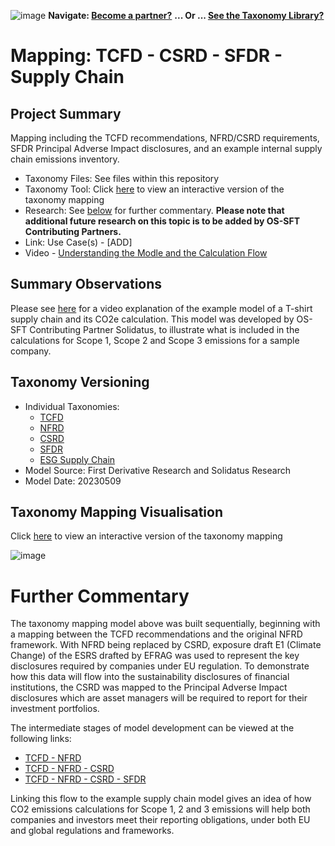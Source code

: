 ![image](https://user-images.githubusercontent.com/112073913/188821900-0c411acf-fbdd-4163-adc9-3ba4e2be78df.png)
**Navigate: [Become a partner?](https://github.com/OS-SFT/06-COLLABORATORS-PARTNERS)**
**... Or ... [See the Taxonomy Library?](https://github.com/orgs/OS-SFT/projects/2)**

# Mapping: TCFD - CSRD - SFDR - Supply Chain

## Project Summary

Mapping including the TCFD recommendations, NFRD/CSRD requirements, SFDR Principal Adverse Impact disclosures, and an example internal supply chain emissions inventory.
- Taxonomy Files: See files within this repository
- Taxonomy Tool: Click [here](https://os-sft.solidatus.com/viewer/share/RRqNWeTdFUDhFHgTSZsscbxwBozfKC6T) to view an interactive version of the taxonomy mapping
- Research: See [below](https://github.com/OS-SFT/Taxonomy-Mappings-Library/tree/main/Taxonomy%20Mappings%20-%20String/TCFD%20-%20CSRD%20-%20SFDR%20-%20Supply%20Chain#further-commentary) for further commentary. **Please note that additional future research on this topic is to be added by OS-SFT Contributing Partners.**
- Link: Use Case(s) - [ADD]
- Video - [Understanding the Modle and the Calculation Flow](https://vimeo.com/user188894913/esg-carbon-emissions)

## Summary Observations

Please see [here](https://vimeo.com/user188894913/esg-carbon-emissions) for a video explanation of the example model of a T-shirt supply chain and its CO2e calculation. This model was developed by OS-SFT Contributing Partner Solidatus, to illustrate what is included in the calculations for Scope 1, Scope 2 and Scope 3 emissions for a sample company.

## Taxonomy Versioning

- Individual Taxonomies:
  - [TCFD](https://github.com/OS-SFT/Taxonomy-Mappings-Library/tree/main/Single%20Taxonomies/TCFD)
  - [NFRD](https://github.com/OS-SFT/Taxonomy-Mappings-Library/tree/main/Single%20Taxonomies/NFRD)
  - [CSRD](https://github.com/OS-SFT/Taxonomy-Mappings-Library/tree/main/Single%20Taxonomies/CSRD)
  - [SFDR](https://github.com/OS-SFT/Taxonomy-Mappings-Library/tree/main/Single%20Taxonomies/SFDR)
  - [ESG Supply Chain](https://github.com/OS-SFT/Taxonomy-Mappings-Library/tree/main/Single%20Taxonomies/ESG%20Supply%20Chain)
- Model Source: First Derivative Research and Solidatus Research
- Model Date: 20230509

## Taxonomy Mapping Visualisation

Click [here](https://os-sft.solidatus.com/viewer/share/RRqNWeTdFUDhFHgTSZsscbxwBozfKC6T) to view an interactive version of the taxonomy mapping

![image](https://github.com/OS-SFT/Taxonomy-Mappings-Library/assets/112079442/6e082a3e-5c13-4994-b0d3-20b115d04870)

# Further Commentary

The taxonomy mapping model above was built sequentially, beginning with a mapping between the TCFD recommendations and the original NFRD framework. With NFRD being replaced by CSRD, exposure draft E1 (Climate Change) of the ESRS drafted by EFRAG was used to represent the key disclosures required by companies under EU regulation. To demonstrate how this data will flow into the sustainability disclosures of financial institutions, the CSRD was mapped to the Principal Adverse Impact disclosures which are asset managers will be required to report for their investment portfolios.

The intermediate stages of model development can be viewed at the following links:

- [TCFD - NFRD](https://os-sft.solidatus.com/viewer/share/8TQzghgqabP7RBhtHVFYYhhL5aqTrAJQ)
- [TCFD - NFRD - CSRD](https://os-sft.solidatus.com/viewer/share/R8qzer0NLxuB2KNiKP2PdoaM8wfQRAHJ)
- [TCFD - NFRD - CSRD - SFDR](https://os-sft.solidatus.com/viewer/share/2wzrseOpSTd6O3LjtDm3K78OYbldKeBg)

Linking this flow to the example supply chain model gives an idea of how CO2 emissions calculations for Scope 1, 2 and 3 emissions will help both companies and investors meet their reporting obligations, under both EU and global regulations and frameworks.
